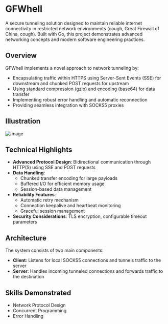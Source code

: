 # GFWhell

A secure tunneling solution designed to maintain reliable internet connectivity in restricted network environments (cough, Great Firewall of China, cough). Built with Go, this project demonstrates advanced networking concepts and modern software engineering practices.

## Overview

GFWhell implements a novel approach to network tunneling by:
- Encapsulating traffic within HTTPS using Server-Sent Events (SSE) for downstream and chunked POST requests for upstream
- Using standard compression (gzip) and encoding (base64) for data transfer
- Implementing robust error handling and automatic reconnection
- Providing seamless integration with SOCKS5 proxies

## Illustration
![image](https://github.com/user-attachments/assets/e860d663-9863-4e79-81a5-28086b7c0ba5)


## Technical Highlights

- **Advanced Protocol Design**: Bidirectional communication through HTTP(S) using SSE and POST requests
- **Data Handling**: 
  - Chunked transfer encoding for large payloads
  - Buffered I/O for efficient memory usage
  - Session-based data management
- **Reliability Features**: 
  - Automatic retry mechanism
  - Connection keepalive and heartbeat monitoring
  - Graceful session management
- **Security Considerations**: TLS encryption, configurable timeout parameters

## Architecture

The system consists of two main components:
- **Client**: Listens for local SOCKS5 connections and tunnels traffic to the server
- **Server**: Handles incoming tunneled connections and forwards traffic to the destination

## Skills Demonstrated

- Network Protocol Design
- Concurrent Programming
- Error Handling
